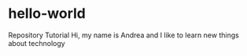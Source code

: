 # hello-world
Repository Tutorial
Hi, my name is Andrea and I like to learn new things about technology 
